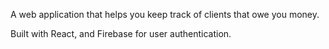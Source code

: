A web application that helps you keep track of clients that owe you money. 

Built with React, and Firebase for user authentication.
